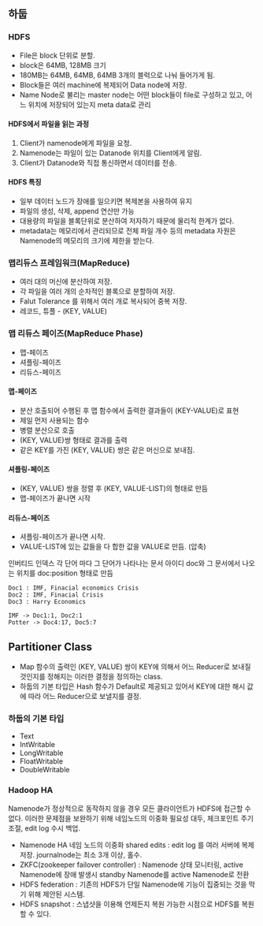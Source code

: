 ## 하둡

### HDFS
- File은 block 단위로 분할.
- block은 64MB, 128MB 크기
- 180MB는 64MB, 64MB, 64MB 3개의 블럭으로 나눠 들어가게 됨.
- Block들은 여러 machine에 복제되어 Data node에 저장.
- Name Node로 불리는 master node는 어떤 block들이 file로 구성하고 있고, 어느 위치에 저장되어 있는지 meta data로 관리

#### HDFS에서 파일을 읽는 과정
1. Client가 namenode에게 파일을 요청.
2. Namenode는 파일이 있는 Datanode 위치를 Client에게 알림.
3. Client가 Datanode와 직접 통신하면서 데이터를 전송.

#### HDFS 특징
- 일부 데이터 노드가 장애를 일으키면 복제본을 사용하여 유지
- 파일의 생성, 삭제, append 연산만 가능
- 대용량의 파일을 블록단위로 분산하여 저자하기 때문에 물리적 한계가 없다.
- metadata는 메모리에서 관리되므로 전체 파일 개수 등의 metadata 자원은 Namenode의 메모리의 크기에 제한을 받는다.

### 맵리듀스 프레임워크(MapReduce)
- 여러 대의 머신에 분산하여 저장.
- 각 파일을 여러 개의 순차적인 블록으로 분할하여 저장.
- Falut Tolerance 를 위해서 여러 개로 복사되어 중복 저장.
- 레코드, 튜플 - (KEY, VALUE)

### 맵 리듀스 페이즈(MapReduce Phase)
- 맵-페이즈
- 셔플링-페이즈
- 리듀스-페이즈

#### 맵-페이즈
- 분산 호출되어 수행된 후 맵 함수에서 출력한 결과들이 (KEY-VALUE)로 표현
- 제일 먼저 사용되는 함수
- 병렬 분산으로 호출
- (KEY, VALUE)쌍 형태로 결과를 출력
- 같은 KEY를 가진 (KEY, VALUE) 쌍은 같은 머신으로 보내짐.
#### 셔플링-페이즈
- (KEY, VALUE) 쌍을 정렬 후 (KEY, VALUE-LIST)의 형태로 만듬
- 맵-페이즈가 끝나면 시작
#### 리듀스-페이즈
- 셔플링-페이즈가 끝나면 시작.
- VALUE-LIST에 있는 값들을 다 합한 값을 VALUE로 만듬. (압축)

인버티드 인덱스
각 단어 마다 그 단어가 나타나는 문서 아이디 doc와 그 문서에서 나오는 위치를 doc:position 형태로 만듬

```
Doc1 : IMF, Finacial economics Crisis
Doc2 : IMF, Finacial Crisis
Doc3 : Harry Economics

IMF -> Doc1:1, Doc2:1
Potter -> Doc4:17, Doc5:7
```
## Partitioner Class
- Map 함수의 출력인 (KEY, VALUE) 쌍이 KEY에 의해서 어느 Reducer로 보내질 것인지를 정해지는 이러한 결정을 정의하는 class.
- 하둡의 기본 타입은 Hash 함수가 Default로 제공되고 있어서 KEY에 대한 해시 값에 따라 어느 Reducer으로 보낼지를 결정.


### 하둡의 기본 타입
- Text
- IntWritable
- LongWritable
- FloatWritable
- DoubleWritable

### Hadoop HA
Namenode가 정상적으로 동작하지 않을 경우 모든 클라이언트가 HDFS에 접근할 수 없다. 이러한 문제점을 보완하기 위해 네임노드의 이중화 필요성 대두, 체크포인트 주기 조절, edit log 수시 백업.

- Namenode HA 네임 노드의 이중화 shared edits : edit log 를 여러 서버에 복제 저장. journalnode는 최소 3개 이상, 홀수.
- ZKFC(zookeeper failover controller) : Namenode 상태 모니터링, active Namenode에 장애 발생시 standby Namenode를 active Namenode로 전환
- HDFS federation : 기존의 HDFS가 단일 Namenode에 기능이 집중되는 것을 막기 위해 제안된 시스템.
- HDFS snapshot : 스냅샷을 이용해 언제든지 복원 가능한 시점으로 HDFS를 복원할 수 있다.
